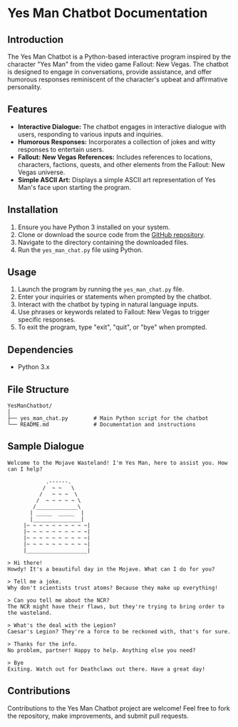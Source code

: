 # Yes Man Chatbot Documentation

## Introduction
The Yes Man Chatbot is a Python-based interactive program inspired by the character "Yes Man" from the video game Fallout: New Vegas. The chatbot is designed to engage in conversations, provide assistance, and offer humorous responses reminiscent of the character's upbeat and affirmative personality.

## Features
- **Interactive Dialogue:** The chatbot engages in interactive dialogue with users, responding to various inputs and inquiries.
- **Humorous Responses:** Incorporates a collection of jokes and witty responses to entertain users.
- **Fallout: New Vegas References:** Includes references to locations, characters, factions, quests, and other elements from the Fallout: New Vegas universe.
- **Simple ASCII Art:** Displays a simple ASCII art representation of Yes Man's face upon starting the program.

## Installation
1. Ensure you have Python 3 installed on your system.
2. Clone or download the source code from the [GitHub repository](https://github.com/YourGitHubUsername/YesManChatbot).
3. Navigate to the directory containing the downloaded files.
4. Run the `yes_man_chat.py` file using Python.

## Usage
1. Launch the program by running the `yes_man_chat.py` file.
2. Enter your inquiries or statements when prompted by the chatbot.
3. Interact with the chatbot by typing in natural language inputs.
4. Use phrases or keywords related to Fallout: New Vegas to trigger specific responses.
5. To exit the program, type "exit", "quit", or "bye" when prompted.

## Dependencies
- Python 3.x

## File Structure
```
YesManChatbot/
│
├── yes_man_chat.py        # Main Python script for the chatbot
└── README.md              # Documentation and instructions
```

## Sample Dialogue
```
Welcome to the Mojave Wasteland! I'm Yes Man, here to assist you. How can I help?
                                          
            .------.
           /  ~ ~   \
          /   ~ ~ ~  \
         /  ~ ~ ~ ~ ~ \
        /_____________\
       | _____  _____  |
       |_______________|
     |~ ~ ~ ~ ~ ~ ~ ~ ~ ~|
     |~ ~ ~ ~ ~ ~ ~ ~ ~ ~|
     |~ ~ ~ ~ ~ ~ ~ ~ ~ ~|
     |~ ~ ~ ~ ~ ~ ~ ~ ~ ~|
     |___________________|

> Hi there!
Howdy! It's a beautiful day in the Mojave. What can I do for you?

> Tell me a joke.
Why don't scientists trust atoms? Because they make up everything!

> Can you tell me about the NCR?
The NCR might have their flaws, but they're trying to bring order to the wasteland.

> What's the deal with the Legion?
Caesar's Legion? They're a force to be reckoned with, that's for sure.

> Thanks for the info.
No problem, partner! Happy to help. Anything else you need?

> Bye
Exiting. Watch out for Deathclaws out there. Have a great day!
```

## Contributions
Contributions to the Yes Man Chatbot project are welcome! Feel free to fork the repository, make improvements, and submit pull requests.

